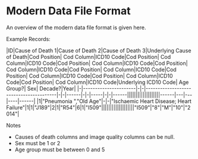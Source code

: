 # Modern Data File Format

An overview of the modern data file format is given here.     
    
Example Records:        

|ID|Cause of Death 1|Cause of Death 2|Cause of Death 3|Underlying Cause of Death|Cod Position| Cod Column|ICD10 Code|Cod Position| Cod Column|ICD10 Code|Cod Position| Cod Column|ICD10 Code|Cod Position| Cod Column|ICD10 Code|Cod Position| Cod Column|ICD10 Code|Cod Position| Cod Column|ICD10 Code|Cod Position| Cod Column|ICD10 Code|Cod Position| Cod Column|ICD10 Code|Underlying ICD10 Code| Age Group?| Sex| Decade?|Year|
|-|----------------------|-|-|----------------------------------------|-|-|------|-|-|-----|-|-|------|||||||||||||||||||------|---|---|----|------|
|1|"Pneumonia ","Old Age"|-|-|"Ischaemic Heart Disease; Heart Failure"|1|1|"J189"|2|1|"R54"|6|1|"I509"|||||||||||||||||||"I509"|"8"|"M"|"10"|"2014"|



    
Notes    

* Causes of death columns and image quality columns can be null.    
* Sex must be 1 or 2    
* Age group must be between 0 and 5    
